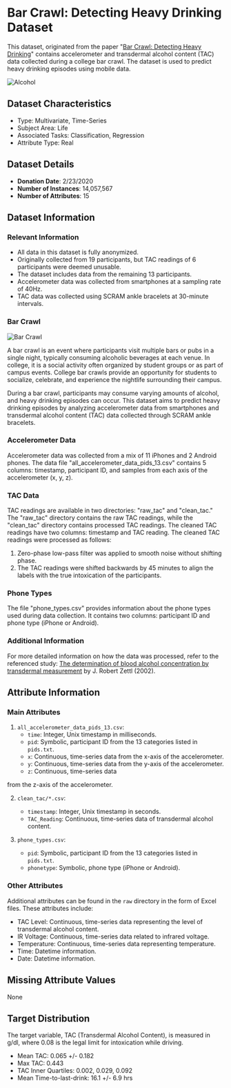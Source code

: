 # Bar Crawl: Detecting Heavy Drinking Dataset

This dataset, originated from the paper "[Bar Crawl: Detecting Heavy Drinking](https://doi.org/10.24432/C5TK6G.)" contains accelerometer and transdermal alcohol content (TAC) data collected during a college bar crawl. The dataset is used to predict heavy drinking episodes using mobile data.

![Alcohol](https://rivierabarcrawltours.com/wp-content/uploads/2020/05/what-is-a-pub-crawl-meaning-pic2.jpg)

## Dataset Characteristics

- Type: Multivariate, Time-Series
- Subject Area: Life
- Associated Tasks: Classification, Regression
- Attribute Type: Real

## Dataset Details

- **Donation Date**: 2/23/2020
- **Number of Instances**: 14,057,567
- **Number of Attributes**: 15

## Dataset Information

### Relevant Information

- All data in this dataset is fully anonymized.
- Originally collected from 19 participants, but TAC readings of 6 participants were deemed unusable.
- The dataset includes data from the remaining 13 participants.
- Accelerometer data was collected from smartphones at a sampling rate of 40Hz.
- TAC data was collected using SCRAM ankle bracelets at 30-minute intervals.

### Bar Crawl

![Bar Crawl](https://www.chicagomag.com/wp-content/archive/Chicago-Magazine/December-2018/A-Celebration-of-Winter/Go-on-the-Ultimate-Indoor-Bar-Crawl/map2.png)

A bar crawl is an event where participants visit multiple bars or pubs in a single night, typically consuming alcoholic beverages at each venue. In college, it is a social activity often organized by student groups or as part of campus events. College bar crawls provide an opportunity for students to socialize, celebrate, and experience the nightlife surrounding their campus.

During a bar crawl, participants may consume varying amounts of alcohol, and heavy drinking episodes can occur. This dataset aims to predict heavy drinking episodes by analyzing accelerometer data from smartphones and transdermal alcohol content (TAC) data collected through SCRAM ankle bracelets.

### Accelerometer Data

Accelerometer data was collected from a mix of 11 iPhones and 2 Android phones. The data file "all_accelerometer_data_pids_13.csv" contains 5 columns: timestamp, participant ID, and samples from each axis of the accelerometer (x, y, z).

### TAC Data

TAC readings are available in two directories: "raw_tac" and "clean_tac." The "raw_tac" directory contains the raw TAC readings, while the "clean_tac" directory contains processed TAC readings. The cleaned TAC readings have two columns: timestamp and TAC reading. The cleaned TAC readings were processed as follows:
1. Zero-phase low-pass filter was applied to smooth noise without shifting phase.
2. The TAC readings were shifted backwards by 45 minutes to align the labels with the true intoxication of the participants.

### Phone Types

The file "phone_types.csv" provides information about the phone types used during data collection. It contains two columns: participant ID and phone type (iPhone or Android).

### Additional Information

For more detailed information on how the data was processed, refer to the referenced study: [The determination of blood alcohol concentration by transdermal measurement](https://www.scramsystems.com/images/uploads/general/research/the-determination-of-blood-alcohol-concentrationby-transdermal-measurement.pdf) by J. Robert Zettl (2002).

## Attribute Information

### Main Attributes

1. `all_accelerometer_data_pids_13.csv`:
   - `time`: Integer, Unix timestamp in milliseconds.
   - `pid`: Symbolic, participant ID from the 13 categories listed in `pids.txt`.
   - `x`: Continuous, time-series data from the x-axis of the accelerometer.
   - `y`: Continuous, time-series data from the y-axis of the accelerometer.
   - `z`: Continuous, time-series data

 from the z-axis of the accelerometer.

2. `clean_tac/*.csv`:
   - `timestamp`: Integer, Unix timestamp in seconds.
   - `TAC_Reading`: Continuous, time-series data of transdermal alcohol content.

3. `phone_types.csv`:
   - `pid`: Symbolic, participant ID from the 13 categories listed in `pids.txt`.
   - `phonetype`: Symbolic, phone type (iPhone or Android).

### Other Attributes

Additional attributes can be found in the `raw` directory in the form of Excel files. These attributes include:
- TAC Level: Continuous, time-series data representing the level of transdermal alcohol content.
- IR Voltage: Continuous, time-series data related to infrared voltage.
- Temperature: Continuous, time-series data representing temperature.
- Time: Datetime information.
- Date: Datetime information.

## Missing Attribute Values

None

## Target Distribution

The target variable, TAC (Transdermal Alcohol Content), is measured in g/dl, where 0.08 is the legal limit for intoxication while driving.
- Mean TAC: 0.065 +/- 0.182
- Max TAC: 0.443
- TAC Inner Quartiles: 0.002, 0.029, 0.092
- Mean Time-to-last-drink: 16.1 +/- 6.9 hrs